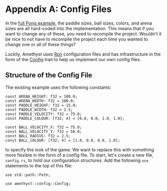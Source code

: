 # Appendix A: Config Files

In the [full Pong example][pong], the paddle sizes, ball sizes, colors, and arena sizes are all hard-coded into the implementation. This means that if you want to change any of these, you need to recompile the project. Wouldn't it be nice to not have to recompile the project each time you wanted to change one or all of these things?

Luckily, Amethyst uses [Ron][ron] configuration files and has infrastructure in the form of the [Config][config] trait to help us implement our own config files.

## Structure of the Config File
The existing example uses the following constants:
```rust,ignore
const ARENA_HEIGHT: f32 = 100.0;
const ARENA_WIDTH: f32 = 100.0;
const PADDLE_HEIGHT: f32 = 15.0;
const PADDLE_WIDTH: f32 = 2.5;
const PADDLE_VELOCITY: f32 = 75.0;
const PADDLE_COLOUR: [f32; 4] = [0.0, 0.0, 1.0, 1.0];

const BALL_VELOCITY_X: f32 = 75.0;
const BALL_VELOCITY_Y: f32 = 50.0;
const BALL_RADIUS: f32 = 2.5;
const BALL_COLOUR: [f32; 4] = [1.0, 0.0, 0.0, 1.0];
```
to specify the look of the game. We want to replace this with something more flexible in the form of a config file. To start, let's create a new file, `config.rs`, to hold our configuration structures. Add the following `use` statements to the top of this file:
```rust,ignore
use std::path::Path;

use amethyst::config::Config;
```
[pong]: https://github.com/amethyst/amethyst/tree/develop/examples/pong
[ron]: https://docs.rs/ron/0.1.7/ron/
[config]: https://docs.rs/amethyst_config/0.5.0/amethyst_config/trait.Config.html

